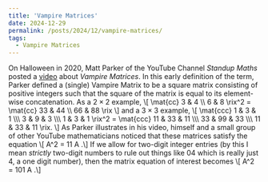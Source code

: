 ```yaml
---
title: 'Vampire Matrices'
date: 2024-12-29
permalink: /posts/2024/12/vampire-matrices/
tags:
  - Vampire Matrices
---
```



On Halloween in 2020, Matt Parker of the YouTube Channel *Standup Maths* posted a [video](https://www.youtube.com/watch?v=9nogAYHmnNw) about *Vampire Matrices*. In this early definition of the term, Parker defined a (single) Vampire Matrix to be a square matrix consisting of positive integers such that the square of the matrix is equal to its element-wise concatenation. As a $2\times 2$ example,
\\[
\mat{cc}
3 & 4 \\\\ 6 & 8
\rix^2 = 
\mat{cc}
33 & 44 \\\\ 66 & 88
\rix
\\]
and a $3\times 3$ example,
\\[
\mat{ccc}
1 & 3 & 1 \\\\\\
3 & 9 & 3 \\\\\\
1 & 3 & 1
\rix^2 =
\mat{ccc}
11 & 33 & 11 \\\\\\
33 & 99 & 33 \\\\\\
11 & 33 & 11
\rix.
\\] As Parker illustrates in his video, himself and a small group of other YouTube mathematicians noticed that these matrices satisfy the equation
\\[
A^2 = 11 A
.\\]
If we allow for two-digit integer entries (by this I mean *strictly* two-digit numbers to rule out things like $04$ which is really just $4$, a one digit number), then the matrix equation of interest becomes
\\[
A^2 = 101 A
.\\]